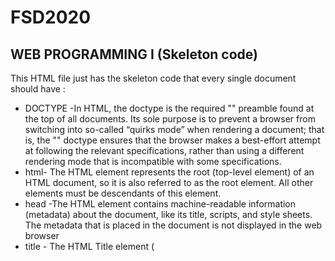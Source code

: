 # FSD2020
## WEB PROGRAMMING I (Skeleton code)
This HTML file just has the skeleton code that every single document should have :
* DOCTYPE -In HTML, the doctype is the required "<!DOCTYPE html>" preamble found at the top of all documents. Its sole purpose is to prevent a browser from switching into so-called “quirks mode” when rendering a document; that is, the "<!DOCTYPE html>" doctype ensures that the browser makes a best-effort attempt at following the relevant specifications, rather than using a different rendering mode that is incompatible with some specifications.
* html- The HTML <html> element represents the root (top-level element) of an HTML document, so it is also referred to as the root element.  All other elements must be descendants of this element.
* head  -The HTML <head> element contains machine-readable information (metadata) about the document, like its title, scripts, and style sheets. The metadata that is placed in the document is not displayed in the web browser
* title - The HTML Title element (<title>) defines the document's title that is shown in a browser's title bar or a page's tab. It only contains text; tags within the element are ignored.
* body -The HTML <body> Element represents the content of an HTML document. There can be only one <body> element in a document.
